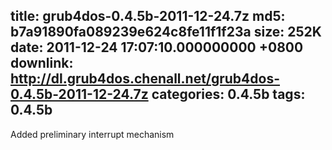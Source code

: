 title: grub4dos-0.4.5b-2011-12-24.7z
md5: b7a91890fa089239e624c8fe11f1f23a
size: 252K
date: 2011-12-24 17:07:10.000000000 +0800
downlink: http://dl.grub4dos.chenall.net/grub4dos-0.4.5b-2011-12-24.7z
categories: 0.4.5b
tags: 0.4.5b
---

Added preliminary interrupt mechanism